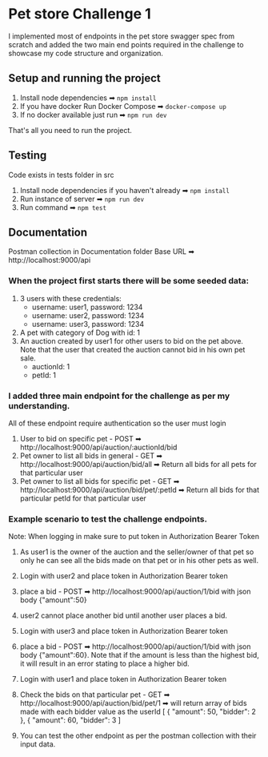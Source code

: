 # Pet store Challenge 1

I implemented most of endpoints in the pet store swagger spec from scratch and added the two main end points required in the challenge to showcase my code structure and organization.

## Setup and running the project

1. Install node dependencies ➡ `npm install`
2. If you have docker Run Docker Compose ➡ `docker-compose up`
3. If no docker available just run ➡ `npm run dev`

That's all you need to run the project.

## Testing

Code exists in tests folder in src

1. Install node dependencies if you haven't already ➡ `npm install`
2. Run instance of server ➡ `npm run dev`
3. Run command ➡ `npm test`

## Documentation

Postman collection in Documentation folder
Base URL ➡ http://localhost:9000/api

### When the project first starts there will be some seeded data:

1. 3 users with these credentials:
   - username: user1, password: 1234
   - username: user2, password: 1234
   - username: user3, password: 1234
2. A pet with category of Dog with id: 1
3. An auction created by user1 for other users to bid on the pet above. Note that the user that created the auction cannot bid in his own pet sale.
   - auctionId: 1
   - petId: 1

### I added three main endpoint for the challenge as per my understanding.

All of these endpoint require authentication so the user must login

1. User to bid on specific pet - POST ➡ http://localhost:9000/api/auction/:auctionId/bid
2. Pet owner to list all bids in general - GET ➡ http://localhost:9000/api/auction/bid/all ➡ Return all bids for all pets for that particular user
3. Pet owner to list all bids for specific pet - GET ➡ http://localhost:9000/api/auction/bid/pet/:petId ➡ Return all bids for that particular petId for that particular user

### Example scenario to test the challenge endpoints.

Note: When logging in make sure to put token in Authorization Bearer Token

1. As user1 is the owner of the auction and the seller/owner of that pet so only he can see all the bids made on that pet or in his other pets as well.
2. Login with user2 and place token in Authorization Bearer token
3. place a bid - POST ➡ http://localhost:9000/api/auction/1/bid with json body {"amount":50}
4. user2 cannot place another bid until another user places a bid.
5. Login with user3 and place token in Authorization Bearer token
6. place a bid - POST ➡ http://localhost:9000/api/auction/1/bid with json body {"amount":60}. Note that if the amount is less than the highest bid, it will result in an error stating to place a higher bid.

7. Login with user1 and place token in Authorization Bearer token
8. Check the bids on that particular pet - GET ➡ http://localhost:9000/api/auction/bid/pet/1 ➡ will return array of bids made with each bidder value as the userId
   [
   {
   "amount": 50,
   "bidder": 2
   },
   {
   "amount": 60,
   "bidder": 3
   ]
9. You can test the other endpoint as per the postman collection with their input data.
